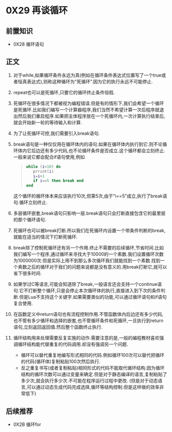 # 0X29 再谈循环

## 前置知识

* 0X28 循环语句

## 正文

1. 对于while,如果循环条件永远为真(例如在循环条件表达式位置写了一个true或者恒真表达式),则称这种循环为"死循环".因为它的执行永远不可能停止.

1. repeat也可以是死循环,只要它的循环终止条件恒假.

1. 死循环在很多情况下都被视为编程错误.但是有的情形下,我们会希望一个循环是死循环.比如我们编写一个计算器程序,我们当然不希望计算一次后程序就退出然后我们重启程序.如果把主体程序放在一个死循环内,一次计算执行结束后,就会开始新一轮的等待输入和计算.

1. 为了让死循环可控,我们需要引入break语句.

1. break语句是一种仅仅用在循环体内的语句.如果在循环体内执行到它.则不论循环体内它后边还有多少代码,也不论循环条件是否成立.这个循环都会立刻终止.一般来说它都会配合if语句使用,例如
    >```lua
    >while (i<10) do
    >    prrint(i)
    >    i=i+1
    >    if i==5 then break end
    >end
    >```
    这个循环的循环体本来应该执行10次,但第5次,由于"i==5"成立,执行了break语句.循环立刻终止.

1. 多层循环嵌套,break语句只影响一层.break语句只会打断直接包含它的最里层的那个循环语句.

1. 死循环也可以被break打断.所以我们在死循环内设置一个带条件判断的break,就能在适当的情况下打断死循环.

1. break除了控制死循环还有另一个作用.终止不需要的后续循环,节省时间.比如我们编写一个程序,通过循环来寻找大于10000的一个素数.我们设置循环次数为1000000次.但是实际上用不到那么多次循环我们就能找到一个素数.找到一个素数之后的循环对于我们的问题来说都是没有意义的.用break打断它,就可以省下很多时间.

1. 如果学过C等语言,可能会知道除了break,一般语言还会支持一个continue语句.它不打断整个循环,只是会停止本次循环体的执行,直接进入到下次的条件判断.但是Lua不支持这个关键字.如果需要类似的功能,可以通过循环语句和if语句复合使用.

1. 在函数定义中return语句也有流程控制作用.不管函数体内后边还有多少代码,也不管有多少循环和选择的嵌套,也不管循环条件和死循环,一旦执行到return语句,立刻返回返回值.然后整个函数终止执行.

1. 循环结构用来处理需要反复实施的动作.需要注意的是,一般的编程教材喜欢强调循环结构能代替重复的代码调用.却没有强调另一个问题.
    * 循环可以替代重复地编写形式相同的代码.例如循环100次可以替代把循环的代码(循环体)复制粘贴100次然后执行.
    * 反之重复书写(或者复制粘贴)相同形式的代码不能取代循环结构.因为循环结构的循环次数可以通过变量来确定.但是对于静态编译的语言,复制粘贴了多少次,就会执行多少次.不可能在程序运行过程中更改. (但是对于动态语言,可以通过动态生成代码完成选择,循环等结构控制.但是这样做的效率非常低下)

## 后续推荐

* 0X2B 循环for
